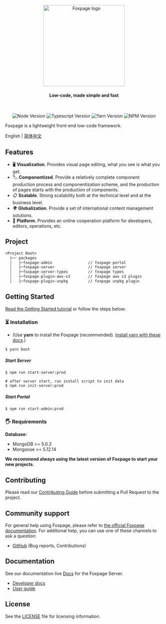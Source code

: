 <p align="center">
  <!-- <a href="https://console.foxfamily.io/page/#"> -->
    <img src="https://www.foxpage.io/logo.jpg" width="260px" alt="Foxpage logo" />
  <!-- </a> -->
</p>
<h4 align="center">Low-code, made simple and fast</h4>
<!-- <p align="center"><a href="https://console.foxfamily.io/page/#/">Try live demo</a></p> -->
<br />

<p align="center">
  <img src="https://img.shields.io/badge/node-%3E%3D14.15.1-brightgreen" alt="Node Version" />
  <img src="https://img.shields.io/badge/typescript-%3E%3D4.3.0-brightgreen" alt="Typescript Version" />
  <img src="https://img.shields.io/badge/yarn-1.22.5-blue" alt="Yarn Version" />
  <img src="https://img.shields.io/badge/npm-%3E%3D6.14.x-blue" alt="NPM Version" />
</p>

Foxpage is a lightweight front-end low-code framework.

English | [简体中文](./README.zh-CN.md)

## Features

- 🖥️ **Visualization**. Provides visual page editing, what you see is what you get.
- 🏷️ **Componentized**. Provide a relatively complete component production process and componentization scheme, and the production of pages starts with the production of components.
- 📋 **Scalable**. Strong scalability both at the technical level and at the business level.
- 🌍 **Globalization**. Provide a set of international content management solutions.
- 📡 **Platform**. Provides an online cooperation platform for developers, editors, operations, etc.

## Project

```txt
<Project Root>
  ├── packages
  |   ├─foxpage-admin                // foxpage portal
  │   ├─foxpage-server               // foxpage server
  │   ├─foxpage-server-types         // foxpage types
  │   ├─foxpage-plugin-aws-s3        // foxpage aws s3 plugin
  │   ├─foxpage-plugin-unpkg         // foxpage unpkg plugin
```

## Getting Started

<a href="https://www.foxpage.io/#/guide" target="_blank">Read the Getting Started tutorial</a> or follow the steps below:

### ⏳ Installation

- (Use **yarn** to install the Foxpage (recommended). [Install yarn with these docs](https://yarnpkg.com/lang/en/docs/install/).)

```shell
$ yarn boot
```

##### Start Server

```shell
$ npm run start-server:prod

# after server start, run install script to init data
$ npm run init-server:prod

```

##### Start Portal

```shell
$ npm run start-admin:prod
```

### 🖐 Requirements

**Database:**

- MongoDB >= 5.0.2
- Mongoose >= 5.12.14

**We recommend always using the latest version of Foxpage to start your new projects**.

## Contributing

Please read our [Contributing Guide](https://www.foxpage.io/#/guide/contribute) before submitting a Pull Request to the project.

## Community support

For general help using Foxpage, please refer to [the official Foxpage documentation](https://www.foxpage.io/). For additional help, you can use one of these channels to ask a question:

- [GitHub](https://github.com/foxpage/foxpage) (Bug reports, Contributions)

## Documentation

See our documentation live [Docs](https://www.foxpage.io/) for the Foxpage Server.

- [Developer docs](https://www.foxpage.io/#/developer)
- [User guide](https://www.foxpage.io/#/course)

<!-- ## Try live demo

See for yourself what's under the hood by getting access to a [Foxpage project](https://console.foxfamily.io/page/#/) with sample data. -->

## License

See the [LICENSE](./LICENSE) file for licensing information.
